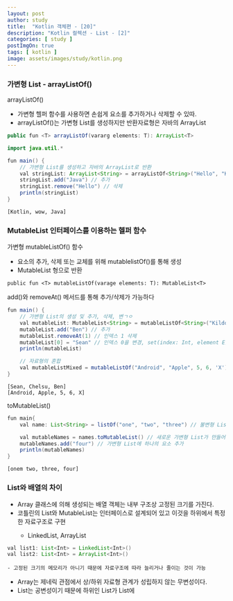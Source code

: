 ```yaml
---
layout: post
author: study
title:  "Kotlin 객체편 - [20]"
description: "Kotlin 컬렉션 - List - [2]"
categories: [ study ]
postImgOn: true
tags: [ kotlin ]
image: assets/images/study/kotlin.png
---
```



### 가변형 List - arrayListOf()
arrayListOf()
- 가변형 헬퍼 함수를 사용하면 손쉽게 요소를 추가하거나 삭제할 수 있따.
- arrayListOf()는 가변형 List를 생성하지만 반환자료형은 자바의 ArrayList

```java
public fun <T> arrayListOf(vararg elements: T): ArrayList<T>
```


```java
import java.util.*

fun main() {
    // 가변형 List를 생성하고 자바의 ArrayList로 반환
    val stringList: ArrayList<String> = arrayListOf<String>("Hello", "Kotlin", "Wow")
    stringList.add("Java") // 추가
    stringList.remove("Hello") // 삭제
    println(stringList)
}
```
```
[Kotlin, wow, Java]
```


### MutableList 인터페이스를 이용하는 헬퍼 함수
가변형 mutableListOf() 함수
- 요소의 추가, 삭제 또는 교체를 위해 mutablelistOf()를 통해 생성
- MutableList 형으로 반환
```
public fun <T> mutableListOf(varage elements: T): MutableList<T>
```

add()와 removeAt() 메서드를 통해 추가/삭제가 가능하다
```java
fun main() {
    // 가변형 List의 생성 및 추가, 삭제, 변ㄱㅇ
    val mutableList: MutableList<String> = mutableListOf<String>("Kildong", "Dooly", "Chelsu")
    mutableList.add("Ben") // 추가
    mutableList.removeAt(1) // 인덱스 1 삭제
    mutableList[0] = "Sean" // 인덱스 0을 변경, set(index: Int, element E)과 같은 역할
    println(mutableList)

    // 자료형의 혼합
    val mutableListMixed = mutableListOf("Android", "Apple", 5, 6, 'X')
}
```
```
[Sean, Chelsu, Ben]
[Android, Apple, 5, 6, X]
```

toMutableList()
```java
fun main{
    val name: List<String> = listOf("one", "two", "three") // 불변형 List 초기화

    val mutableNames = names.toMutableList() // 새로운 가변형 List가 만들어짐
    mutableNames.add("four") // 가변형 List에 하나의 요소 추가
    println(mutableNames)
}
```
```
[onem two, three, four]
```


### List와 배열의 차이
- Array 클래스에 의해 생성되는 배열 객체는 내부 구조상 고정된 크기를 가진다.
- 코틀린의 List<T>와 MutableList<T>는 인터페이스로 설계되어 있고 이것을 하위에서 특정한 자료구조로 구현
    - LinkedList<T>, ArrayList<T>
```java
val list1: List<Int> = LinkedList<Int>()
val list2: List<Int> = ArrayList<Int>()
```
    - 고정된 크기의 메모리가 아니기 때문에 자료구조에 따라 늘리거나 줄이는 것이 가능
- Array<T>는 제네릭 관점에서 상/하위 자료형 관계가 성립하지 않는 무변성이다.
- List<T>는 공변성이기 때문에 하위인 List<Int>가 List<Number>에